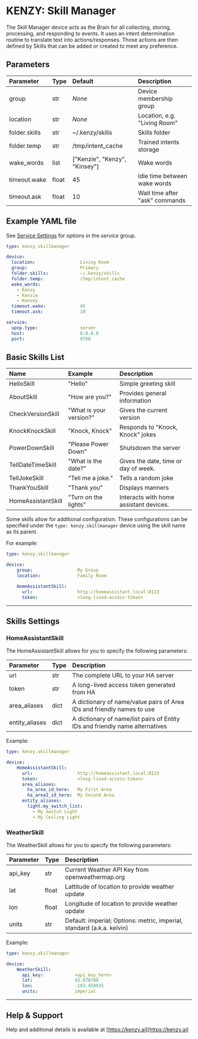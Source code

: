# KENZY: Skill Manager

The Skill Manager device acts as the Brain for all collecting, storing, processing, and responding to events.  It uses an intent determination routine to translate text into actions/responses.  Those actions are then defined by Skills that can be added or created to meet any preference.

## Parameters
| Parameter           | Type    | Default                       | Description                       |
| :------------------ | :------ | :---------------------------- | :-------------------------------- |
| group               | str     | *None*                        | Device membership group           |
| location            | str     | *None*                        | Location, e.g. "Living Room"      |
| folder.skills       | str     | ~/.kenzy/skills               | Skills folder                     |
| folder.temp         | str     | /tmp/intent_cache             | Trained intents storage           |
| wake_words          | list    | ["Kenzie", "Kenzy", "Kinsey"] | Wake words                        |
| timeout.wake        | float   | 45                            | Idle time between wake words      |
| timeout.ask         | float   | 10                            | Wait time after "ask" commands    |

## Example YAML file

See [Service Settings](kenzy.containers.md) for options in the *service* group.
```yaml
type: kenzy.skillmanager

device: 
  location:                 Living Room
  group:                    Primary
  folder.skills:            ~/.kenzy/skills
  folder.temp:              /tmp/intent_cache
  wake_words:
    - Kenzy
    - Kenzie
    - Kensey
  timeout.wake:             45
  timeout.ask:              10

service:
  upnp.type:                server
  host:                     0.0.0.0
  port:                     9700
```

## Basic Skills List

| Name               | Example                 | Description                            |
| :----------------- | :---------------------- | :------------------------------------- |
| HelloSkill         | "Hello"                 | Simple greeting skill                  |
| AboutSkill         | "How are you?"          | Provides general information           |
| CheckVersionSkill  | "What is your version?" | Gives the current version              |
| KnockKnockSkill    | "Knock, Knock"          | Responds to "Knock, Knock" jokes       |
| PowerDownSkill     | "Please Power Down"     | Shutsdown the server                   |
| TellDateTimeSkill  | "What is the date?"     | Gives the date, time or day of week.   |
| TellJokeSkill      | "Tell me a joke."       | Tells a random joke                    |
| ThankYouSkill      | "Thank you"             | Displays manners                       |
| HomeAssistantSkill | "Turn on the lights"    | Interacts with home assistant devices. |

Some skills allow for additional configuration.  These configurations can be specified under the ```type: kenzy.skillmanager``` device using the skill name as its parent.

For example:
```yaml
type: kenzy.skillmanager

device:
    group:                 My Group
    location:              Family Room

    HomeAssistantSkill:
      url:                 http://homeassistant.local:8123
      token:               <long-lived-access-token>
```

-----

## Skills Settings

### HomeAssistantSkill

The HomeAssistantSkill allows for you to specify the following parameters:

| Parameter       | Type | Description                                                                  |
| :-------------- | :--- | :--------------------------------------------------------------------------- |
| url             | str  | The complete URL to your HA server                                           |
| token           | str  | A long-lived access token generated from HA                                  |
| area_aliases    | dict | A dictionary of name/value pairs of Area IDs and friendly names to use       |
| entity_aliases  | dict | A dictionary of name/list pairs of Entity IDs and friendly name alternatives |

Example:
```yaml
type: kenzy.skillmanager

device:
    HomeAssistantSkill:
      url:                 http://homeassistant.local:8123
      token:               <long-lived-access-token>
      area_aliases:
        ha_area_id_here:   My First Area
        ha_area2_id_here:  My Second Area
      entity_aliases:
        light.my_switch_list:
          - My Switch Light
          - My Ceiling Light
```

### WeatherSkill

The WeatherSkill allows for you to specify the following parameters:

| Parameter       | Type  | Description                                                                  |
| :-------------- | :---- | :--------------------------------------------------------------------------- |
| api_key         | str   | Current Weather API Key from openweathermap.org                              |
| lat             | float | Lattitude of location to provide weather update                              |
| lon             | float | Longitude of location to provide weather update                              |
| units           | str   | Default: imperial; Options:  metric, imperial, standard (a.k.a. kelvin)      |

Example:
```yaml
type: kenzy.skillmanager

device:
    WeatherSkill:
      api_key:            <api_key_here>
      lat:                43.878708
      lon:                -103.458935
      units:              imperial
```

-----

## Help &amp; Support
Help and additional details is available at [https://kenzy.ai](https://kenzy.ai)